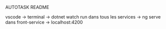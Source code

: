AUTOTASK README

vscode 
-> terminal
 -> dotnet watch run dans tous les services
  -> ng serve dans front-service
   -> localhost:4200